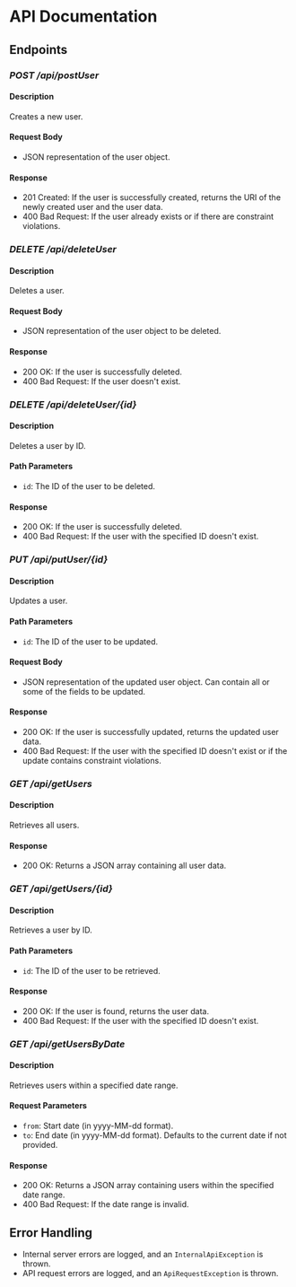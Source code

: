 # API Documentation

## Endpoints

### _POST /api/postUser_

#### Description
Creates a new user.

#### Request Body
- JSON representation of the user object.

#### Response
- 201 Created: If the user is successfully created, returns the URI of the newly created user and the user data.
- 400 Bad Request: If the user already exists or if there are constraint violations.

### _DELETE /api/deleteUser_

#### Description
Deletes a user.

#### Request Body
- JSON representation of the user object to be deleted.

#### Response
- 200 OK: If the user is successfully deleted.
- 400 Bad Request: If the user doesn't exist.

### _DELETE /api/deleteUser/{id}_

#### Description
Deletes a user by ID.

#### Path Parameters
- `id`: The ID of the user to be deleted.

#### Response
- 200 OK: If the user is successfully deleted.
- 400 Bad Request: If the user with the specified ID doesn't exist.

### _PUT /api/putUser/{id}_

#### Description
Updates a user.

#### Path Parameters
- `id`: The ID of the user to be updated.

#### Request Body
- JSON representation of the updated user object. Can contain all or some of the fields to be updated.

#### Response
- 200 OK: If the user is successfully updated, returns the updated user data.
- 400 Bad Request: If the user with the specified ID doesn't exist or if the update contains constraint violations.

### _GET /api/getUsers_

#### Description
Retrieves all users.

#### Response
- 200 OK: Returns a JSON array containing all user data.

### _GET /api/getUsers/{id}_

#### Description
Retrieves a user by ID.

#### Path Parameters
- `id`: The ID of the user to be retrieved.

#### Response
- 200 OK: If the user is found, returns the user data.
- 400 Bad Request: If the user with the specified ID doesn't exist.

### _GET /api/getUsersByDate_

#### Description
Retrieves users within a specified date range.

#### Request Parameters
- `from`: Start date (in yyyy-MM-dd format).
- `to`: End date (in yyyy-MM-dd format). Defaults to the current date if not provided.

#### Response
- 200 OK: Returns a JSON array containing users within the specified date range.
- 400 Bad Request: If the date range is invalid.

## Error Handling
- Internal server errors are logged, and an `InternalApiException` is thrown.
- API request errors are logged, and an `ApiRequestException` is thrown.
